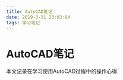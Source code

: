 ```yaml
---
title: AutoCAD笔记
date: 2019-3-31 23:03:04
tags: 学习笔记
---
```


#  AutoCAD笔记

本文记录在学习使用AutoCAD过程中的操作心得

<!-- more -->



